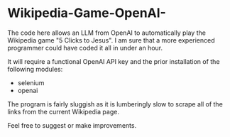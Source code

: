 # Wikipedia-Game-OpenAI-
The code here allows an LLM from OpenAI to automatically play the Wikipedia game "5 Clicks to Jesus". I am sure that a more experienced programmer could have coded it all in under an hour.

It will require a functional OpenAI API key and the prior installation of the following modules:
- selenium
- openai

The program is fairly sluggish as it is lumberingly slow to scrape all of the links from the current Wikipedia page.

Feel free to suggest or make improvements.



